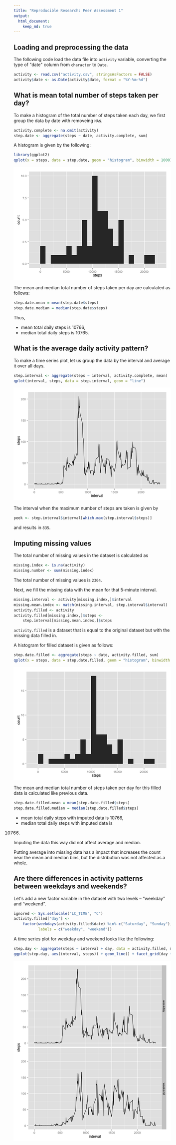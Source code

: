 ```yaml
---
title: "Reproducible Research: Peer Assessment 1"
output: 
  html_document:
    keep_md: true
---
```



## Loading and preprocessing the data

The following code load the data file into `activity` variable,
converting the type of "date" column from `character` to `Date`. 


```r
activity <- read.csv("activity.csv", stringsAsFactors = FALSE)
activity$date <- as.Date(activity$date, format = "%Y-%m-%d")
```

## What is mean total number of steps taken per day?

To make a histogram of the total number of steps taken each day,
we first group the data by date with removeing `NA`s.


```r
activity.complete <- na.omit(activity)
step.date <- aggregate(steps ~ date, activity.complete, sum)
```

A histogram is given by the following:


```r
library(ggplot2)
qplot(x = steps, data = step.date, geom = "histogram", binwidth = 1000)
```

![plot of chunk unnamed-chunk-3](figure/unnamed-chunk-3.png) 

The mean and median total number of steps taken per day are calculated as follows:


```r
step.date.mean = mean(step.date$steps)
step.date.median = median(step.date$steps)
```

Thus,
 - mean total daily steps is 10766,
 - median total daily steps is 10765.

## What is the average daily activity pattern?

To make a time series plot, let us group the data by the interval
and average it over all days.


```r
step.interval <- aggregate(steps ~ interval, activity.complete, mean)
qplot(interval, steps, data = step.interval, geom = "line")
```

![plot of chunk unnamed-chunk-5](figure/unnamed-chunk-5.png) 

The interval when the maximum number of steps are taken is given by

```r
peek <- step.interval$interval[which.max(step.interval$steps)]
```
and results in ``835``.
## Imputing missing values

The total number of missing values in the dataset is calculated as

```r
missing.index <- is.na(activity)
missing.number <- sum(missing.index)
```

The total number of missing values is ``2304``.

Next, we fill the missing data with the mean for that 5-minute interval.

```r
missing.interval <- activity[missing.index,]$interval
missing.mean.index <- match(missing.interval, step.interval$interval)
activity.filled <- activity
activity.filled[missing.index,]$steps <- 
    step.interval[missing.mean.index,]$steps
```

`activity.filled` is a dataset that is equal to the original dataset but with the missing data filled in.

A histogram for filled dataset is given as follows:

```r
step.date.filled <- aggregate(steps ~ date, activity.filled, sum)
qplot(x = steps, data = step.date.filled, geom = "histogram", binwidth = 1000)
```

![plot of chunk unnamed-chunk-9](figure/unnamed-chunk-9.png) 

The mean and median total number of steps taken per day for this filled data is calculated like previous data.


```r
step.date.filled.mean = mean(step.date.filled$steps)
step.date.filled.median = median(step.date.filled$steps)
```

- mean total daily steps with imputed data is 
 10766,
- median total daily steps with imputed data is
 10766.

Imputing the data this way did not affect average and median.

Putting average into missing data has a impact 
that increases the count near the mean and median bins,
but the distribution was not affected as a whole.

## Are there differences in activity patterns between weekdays and weekends?

Let's add a new factor variable in the dataset with two levels –
“weekday” and “weekend”.


```r
ignored <- Sys.setlocale("LC_TIME", "C")
activity.filled["day"] <- 
    factor(weekdays(activity.filled$date) %in% c("Saturday", "Sunday"),
           labels = c("weekday", "weekend"))
```

A time series plot for weekday and weekend looks like the following:


```r
step.day <- aggregate(steps ~ interval + day, data = activity.filled, mean)
ggplot(step.day, aes(interval, steps)) + geom_line() + facet_grid(day ~ .)
```

![plot of chunk unnamed-chunk-12](figure/unnamed-chunk-12.png) 
